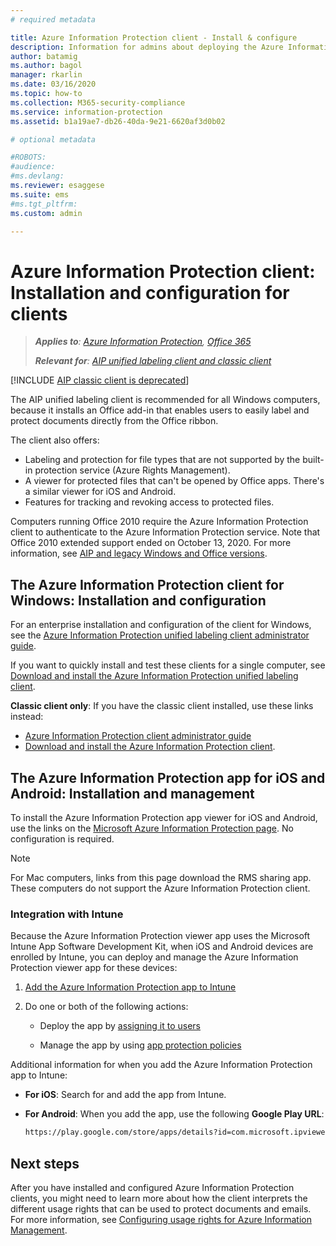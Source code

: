 ```yaml
---
# required metadata

title: Azure Information Protection client - Install & configure
description: Information for admins about deploying the Azure Information Protection clients on Windows computers and mobile devices.
author: batamig
ms.author: bagol
manager: rkarlin
ms.date: 03/16/2020
ms.topic: how-to
ms.collection: M365-security-compliance
ms.service: information-protection
ms.assetid: b1a19ae7-db26-40da-9e21-6620af3d0b02

# optional metadata

#ROBOTS:
#audience:
#ms.devlang:
ms.reviewer: esaggese
ms.suite: ems
#ms.tgt_pltfrm:
ms.custom: admin

---
```


# Azure Information Protection client: Installation and configuration for clients

>***Applies to**: [Azure Information Protection](https://azure.microsoft.com/pricing/details/information-protection), [Office 365](https://download.microsoft.com/download/E/C/F/ECF42E71-4EC0-48FF-AA00-577AC14D5B5C/Azure_Information_Protection_licensing_datasheet_EN-US.pdf)*
>
>***Relevant for**: [AIP unified labeling client and classic client](faqs.md#whats-the-difference-between-the-azure-information-protection-classic-and-unified-labeling-clients)*

[!INCLUDE [AIP classic client is deprecated](includes/classic-client-deprecation.md)]

The AIP unified labeling client is recommended for all Windows computers, because it installs an Office add-in that enables users to easily label and protect documents directly from the Office ribbon. 

The client also offers:

- Labeling and protection for file types that are not supported by the built-in protection service (Azure Rights Management).
- A viewer for protected files that can't be opened by Office apps. There's a similar viewer for iOS and Android.
- Features for tracking and revoking access to protected files.

Computers running Office 2010 require the Azure Information Protection client to authenticate to the Azure Information Protection service. Note that Office 2010 extended support ended on October 13, 2020. For more information, see [AIP and legacy Windows and Office versions](known-issues.md#aip-and-legacy-windows-and-office-versions).
## The Azure Information Protection client for Windows: Installation and configuration

For an enterprise installation and configuration of the client for Windows, see the [Azure Information Protection unified labeling client administrator guide](./rms-client/clientv2-admin-guide.md).

If you want to quickly install and test these clients for a single computer, see [Download and install the Azure Information Protection unified labeling client](./rms-client/install-unifiedlabelingclient-app.md).

**Classic client only**: If you have the classic client installed, use these links instead:

- [Azure Information Protection client administrator guide](./rms-client/client-admin-guide.md)
- [Download and install the Azure Information Protection client](./rms-client/install-client-app.md).

## The Azure Information Protection app for iOS and Android: Installation and management

To install the Azure Information Protection app viewer for iOS and Android, use the links on the [Microsoft Azure Information Protection page](https://go.microsoft.com/fwlink/?LinkId=303970). No configuration is required.

> [!NOTE]
> For Mac computers, links from this page download the RMS sharing app. These computers do not support the Azure Information Protection client.

### Integration with Intune

Because the Azure Information Protection viewer app uses the Microsoft Intune App Software Development Kit, when iOS and Android devices are enrolled by Intune, you can deploy and manage the Azure Information Protection viewer app for these devices:

1. [Add the Azure Information Protection app to Intune](/intune/apps/apps-add)

2. Do one or both of the following actions:

    - Deploy the app by [assigning it to users](/intune/apps/apps-deploy)

    - Manage the app by using [app protection policies](/intune/apps/app-protection-policies)

Additional information for when you add the Azure Information Protection app to Intune:

- **For iOS**: Search for and add the app from Intune.

- **For Android**: When you add the app, use the following **Google Play URL**:

    ```md
    https://play.google.com/store/apps/details?id=com.microsoft.ipviewer
    ```

## Next steps

After you have installed and configured Azure Information Protection clients, you might need to learn more about how the client interprets the different usage rights that can be used to protect documents and emails. For more information, see [Configuring usage rights for Azure Information Management](configure-usage-rights.md).
